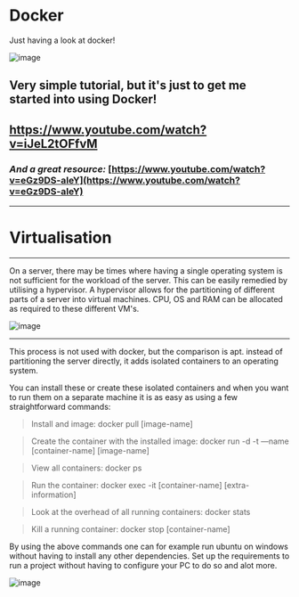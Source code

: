 # Docker
Just having a look at docker!

![image](https://user-images.githubusercontent.com/56073739/129022795-9bfa54d6-049a-42f6-9e25-6a8a3d2b70fa.png)

## Very simple tutorial, but it's just to get me started into using Docker!

## https://www.youtube.com/watch?v=iJeL2tOFfvM

### *And a great resource:* [https://www.youtube.com/watch?v=eGz9DS-aIeY](https://www.youtube.com/watch?v=eGz9DS-aIeY)

---

# Virtualisation

---

On a server, there may be times where having a single operating system is not sufficient for the workload of the server. This can be easily remedied by utilising a hypervisor. A hypervisor allows for the partitioning of different parts of a server into virtual machines. CPU, OS and RAM can be allocated as required to these different VM's.

![image](https://user-images.githubusercontent.com/56073739/129204414-dbeb8e94-d1ea-4459-8d48-a5d7169578b7.png)

---

This process is not used with docker, but the comparison is apt. instead of partitioning the server directly, it adds isolated containers to an operating system.

You can install these or create these isolated containers and when you want to run them on a separate machine it is as easy as using a few straightforward commands:

> Install and image: 
docker pull [image-name]

> Create the container with the installed image:
docker run -d -t —name [container-name] [image-name]

> View all containers:
docker ps

> Run the container:
docker exec -it [container-name] [extra-information]

> Look at the overhead of all running containers:
docker stats

> Kill a running container:
docker stop [container-name]

By using the above commands one can for example run ubuntu on windows without having to install any other dependencies. Set up the requirements to run a project without having to configure your PC to do so and alot more.

![image](https://user-images.githubusercontent.com/56073739/129204473-8807704d-9fec-4b83-92ba-ad50ab92af5b.png)

